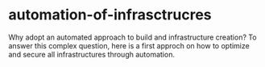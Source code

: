 # automation-of-infrasctrucres
Why adopt an automated approach to build and infrastructure creation?   To answer this complex question, here is a first approch on how to optimize and secure all infrastructures through automation.
